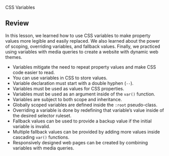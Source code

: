 CSS Variables

## Review

In this lesson, we learned how to use CSS variables to make property values more legible and easily replaced. We also learned about the power of scoping, overriding variables, and fallback values. Finally, we practiced using variables with media queries to create a website with dynamic web themes.

- Variables mitigate the need to repeat property values and make CSS code easier to read.
- You can use variables in CSS to store values.
- Variable declaration must start with a double hyphen (`--`).
- Variables must be used as values for CSS properties.
- Variables must be used as an argument inside of the `var()` function.
- Variables are subject to both scope and inheritance.
- Globally scoped variables are defined inside the `:root` pseudo-class.
- Overriding a variable is done by redefining that variable’s value inside of the desired selector ruleset.
- Fallback values can be used to provide a backup value if the initial variable is invalid.
- Multiple fallback values can be provided by adding more values inside cascading `var()` functions.
- Responsively designed web pages can be created by combining variables with media queries.
